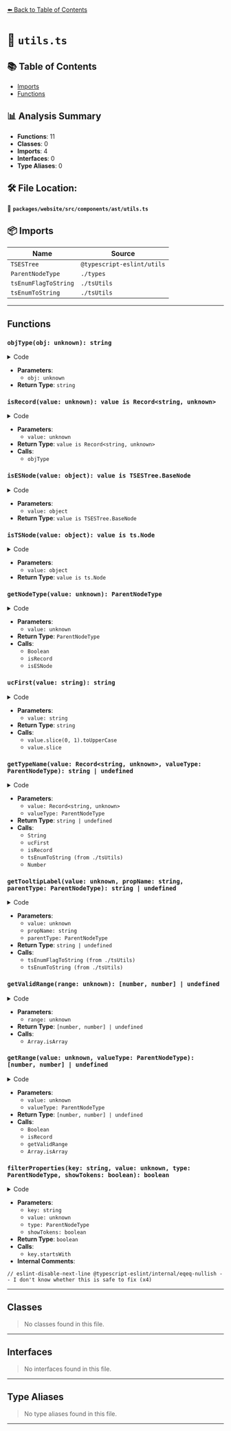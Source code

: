 [⬅️ Back to Table of Contents](../../../../../index.md)

# 📄 `utils.ts`

## 📚 Table of Contents

- [Imports](#imports)
- [Functions](#functions)

## 📊 Analysis Summary

- **Functions**: 11
- **Classes**: 0
- **Imports**: 4
- **Interfaces**: 0
- **Type Aliases**: 0

## 🛠️ File Location:
📂 **`packages/website/src/components/ast/utils.ts`**

## 📦 Imports

| Name | Source |
|------|--------|
| `TSESTree` | `@typescript-eslint/utils` |
| `ParentNodeType` | `./types` |
| `tsEnumFlagToString` | `./tsUtils` |
| `tsEnumToString` | `./tsUtils` |


---

## Functions

### `objType(obj: unknown): string`

<details><summary>Code</summary>

```ts
(obj: unknown): string =>
  typeof obj === 'object' &&
  obj &&
  Symbol.iterator in obj &&
  typeof obj[Symbol.iterator] === 'function'
    ? 'Iterable'
    : Object.prototype.toString.call(obj).slice(8, -1)
```
</details>

- **Parameters**:
  - `obj: unknown`
- **Return Type**: `string`
### `isRecord(value: unknown): value is Record<string, unknown>`

<details><summary>Code</summary>

```ts
export function isRecord(value: unknown): value is Record<string, unknown> {
  return objType(value) === 'Object';
}
```
</details>

- **Parameters**:
  - `value: unknown`
- **Return Type**: `value is Record<string, unknown>`
- **Calls**:
  - `objType`
### `isESNode(value: object): value is TSESTree.BaseNode`

<details><summary>Code</summary>

```ts
export function isESNode(value: object): value is TSESTree.BaseNode {
  return 'type' in value && 'loc' in value && 'range' in value;
}
```
</details>

- **Parameters**:
  - `value: object`
- **Return Type**: `value is TSESTree.BaseNode`
### `isTSNode(value: object): value is ts.Node`

<details><summary>Code</summary>

```ts
export function isTSNode(value: object): value is ts.Node {
  return 'kind' in value && 'pos' in value && 'flags' in value;
}
```
</details>

- **Parameters**:
  - `value: object`
- **Return Type**: `value is ts.Node`
### `getNodeType(value: unknown): ParentNodeType`

<details><summary>Code</summary>

```ts
export function getNodeType(value: unknown): ParentNodeType {
  if (Boolean(value) && isRecord(value)) {
    if (isESNode(value)) {
      return 'esNode';
    }
    if ('$id' in value && 'childScopes' in value && 'type' in value) {
      return 'scope';
    }
    if (
      'scopes' in value &&
      'nodeToScope' in value &&
      'declaredVariables' in value
    ) {
      return 'scopeManager';
    }
    if ('references' in value && 'identifiers' in value && 'name' in value) {
      return 'scopeVariable';
    }
    if ('$id' in value && 'type' in value && 'node' in value) {
      return 'scopeDefinition';
    }
    if (
      '$id' in value &&
      'resolved' in value &&
      'identifier' in value &&
      'from' in value
    ) {
      return 'scopeReference';
    }
    if ('kind' in value && 'pos' in value && 'flags' in value) {
      return 'tsNode';
    }
    if ('getSymbol' in value) {
      return 'tsType';
    }
    if ('getDeclarations' in value && value.getDeclarations != null) {
      return 'tsSymbol';
    }
    if ('getParameters' in value && value.getParameters != null) {
      return 'tsSignature';
    }
  }
  return undefined;
}
```
</details>

- **Parameters**:
  - `value: unknown`
- **Return Type**: `ParentNodeType`
- **Calls**:
  - `Boolean`
  - `isRecord`
  - `isESNode`
### `ucFirst(value: string): string`

<details><summary>Code</summary>

```ts
export function ucFirst(value: string): string {
  if (value.length > 0) {
    return value.slice(0, 1).toUpperCase() + value.slice(1);
  }
  return value;
}
```
</details>

- **Parameters**:
  - `value: string`
- **Return Type**: `string`
- **Calls**:
  - `value.slice(0, 1).toUpperCase`
  - `value.slice`
### `getTypeName(value: Record<string, unknown>, valueType: ParentNodeType): string | undefined`

<details><summary>Code</summary>

```ts
export function getTypeName(
  value: Record<string, unknown>,
  valueType: ParentNodeType,
): string | undefined {
  switch (valueType) {
    case 'esNode':
      return String(value.type);
    case 'scope':
      return `${ucFirst(String(value.type))}Scope$${String(value.$id)}`;
    case 'scopeDefinition':
      return `Definition#${String(value.type)}$${String(value.$id)}`;
    case 'scopeManager':
      return 'ScopeManager';
    case 'scopeReference':
      return `Reference#${String(
        isRecord(value.identifier) ? value.identifier.name : 'unknown',
      )}$${String(value.$id)}`;
    case 'scopeVariable':
      return `Variable#${String(value.name)}$${String(value.$id)}`;
    case 'tsNode':
      return tsEnumToString('SyntaxKind', Number(value.kind));
    case 'tsSignature':
      return '[Signature]';
    case 'tsSymbol':
      return `Symbol(${String(value.escapedName)})`;
    case 'tsType':
      return '[Type]';
  }
  return undefined;
}
```
</details>

- **Parameters**:
  - `value: Record<string, unknown>`
  - `valueType: ParentNodeType`
- **Return Type**: `string | undefined`
- **Calls**:
  - `String`
  - `ucFirst`
  - `isRecord`
  - `tsEnumToString (from ./tsUtils)`
  - `Number`
### `getTooltipLabel(value: unknown, propName: string, parentType: ParentNodeType): string | undefined`

<details><summary>Code</summary>

```ts
export function getTooltipLabel(
  value: unknown,
  propName?: string,
  parentType?: ParentNodeType,
): string | undefined {
  if (typeof value === 'number') {
    switch (parentType) {
      case 'tsNode': {
        switch (propName) {
          case 'flags':
            return tsEnumFlagToString('NodeFlags', value);
          case 'kind':
            return `SyntaxKind.${tsEnumToString('SyntaxKind', value)}`;
          case 'languageVariant':
            return `LanguageVariant.${tsEnumToString(
              'LanguageVariant',
              value,
            )}`;
          case 'languageVersion':
            return `ScriptTarget.${tsEnumToString('ScriptTarget', value)}`;
          case 'modifierFlagsCache':
            return tsEnumFlagToString('ModifierFlags', value);
          case 'numericLiteralFlags':
            return tsEnumFlagToString('TokenFlags', value);
          case 'scriptKind':
            return `ScriptKind.${tsEnumToString('ScriptKind', value)}`;
          case 'transformFlags':
            return tsEnumFlagToString('TransformFlags', value);
        }
        break;
      }
      case 'tsType':
        if (propName === 'flags') {
          return tsEnumFlagToString('TypeFlags', value);
        }
        if (propName === 'objectFlags') {
          return tsEnumFlagToString('ObjectFlags', value);
        }
        break;
      case 'tsSymbol':
        if (propName === 'flags') {
          return tsEnumFlagToString('SymbolFlags', value);
        }
        break;
    }
  }
  return undefined;
}
```
</details>

- **Parameters**:
  - `value: unknown`
  - `propName: string`
  - `parentType: ParentNodeType`
- **Return Type**: `string | undefined`
- **Calls**:
  - `tsEnumFlagToString (from ./tsUtils)`
  - `tsEnumToString (from ./tsUtils)`
### `getValidRange(range: unknown): [number, number] | undefined`

<details><summary>Code</summary>

```ts
function getValidRange(range: unknown): [number, number] | undefined {
  if (
    Array.isArray(range) &&
    typeof range[0] === 'number' &&
    typeof range[1] === 'number'
  ) {
    return range as [number, number];
  }
  return undefined;
}
```
</details>

- **Parameters**:
  - `range: unknown`
- **Return Type**: `[number, number] | undefined`
- **Calls**:
  - `Array.isArray`
### `getRange(value: unknown, valueType: ParentNodeType): [number, number] | undefined`

<details><summary>Code</summary>

```ts
export function getRange(
  value: unknown,
  valueType?: ParentNodeType,
): [number, number] | undefined {
  if (Boolean(value) && isRecord(value)) {
    switch (valueType) {
      case 'esNode':
        return getValidRange(value.range);
      case 'scope':
        if (isRecord(value.block)) {
          return getValidRange(value.block.range);
        }
        break;
      case 'scopeDefinition':
        if (isRecord(value.node)) {
          return getValidRange(value.node.range);
        }
        break;
      case 'scopeReference':
        if (isRecord(value.identifier)) {
          return getValidRange(value.identifier.range);
        }
        break;
      case 'scopeVariable':
        if (
          Array.isArray(value.identifiers) &&
          value.identifiers.length > 0 &&
          isRecord(value.identifiers[0])
        ) {
          return getValidRange(value.identifiers[0].range);
        }
        break;
      case 'tsNode':
        return getValidRange([value.pos, value.end]);
    }
  }
  return undefined;
}
```
</details>

- **Parameters**:
  - `value: unknown`
  - `valueType: ParentNodeType`
- **Return Type**: `[number, number] | undefined`
- **Calls**:
  - `Boolean`
  - `isRecord`
  - `getValidRange`
  - `Array.isArray`
### `filterProperties(key: string, value: unknown, type: ParentNodeType, showTokens: boolean): boolean`

<details><summary>Code</summary>

```ts
export function filterProperties(
  key: string,
  value: unknown,
  type: ParentNodeType,
  showTokens?: boolean,
): boolean {
  if (
    // eslint-disable-next-line @typescript-eslint/internal/eqeq-nullish -- I don't know whether this is safe to fix
    value === undefined ||
    typeof value === 'function' ||
    key.startsWith('_')
  ) {
    return false;
  }

  switch (type) {
    case 'esNode': {
      return key !== 'tokens' || !!showTokens;
    }
    case 'scopeManager':
      return (
        key !== 'declaredVariables' &&
        key !== 'nodeToScope' &&
        key !== 'currentScope'
      );
    case 'tsNode':
      return (
        key !== 'nextContainer' &&
        key !== 'parseDiagnostics' &&
        key !== 'bindDiagnostics' &&
        key !== 'lineMap' &&
        key !== 'flowNode' &&
        key !== 'endFlowNode' &&
        key !== 'jsDocCache' &&
        key !== 'jsDoc' &&
        key !== 'symbol'
      );
    case 'tsType':
      return (
        key !== 'checker' &&
        key !== 'constructSignatures' &&
        key !== 'callSignatures'
      );
    case 'tsSignature':
      return key !== 'checker';
  }

  return true;
}
```
</details>

- **Parameters**:
  - `key: string`
  - `value: unknown`
  - `type: ParentNodeType`
  - `showTokens: boolean`
- **Return Type**: `boolean`
- **Calls**:
  - `key.startsWith`
- **Internal Comments**:
```
// eslint-disable-next-line @typescript-eslint/internal/eqeq-nullish -- I don't know whether this is safe to fix (x4)
```


---

## Classes

> No classes found in this file.


---

## Interfaces

> No interfaces found in this file.


---

## Type Aliases

> No type aliases found in this file.


---